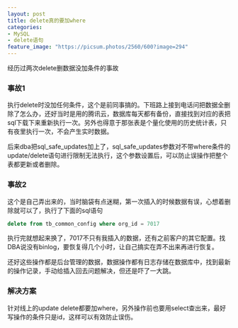 ```yaml
---
layout: post
title: delete真的要加where
categories:
- MySQL
- delete语句
feature_image: "https://picsum.photos/2560/600?image=294"
---
```


经历过两次delete删数据没加条件的事故

### 事故1

执行delete时没加任何条件，这个是前同事搞的。下班路上接到电话问把数据全删除了怎么办，还好当时是用的腾讯云，数据库每天都有备份，直接找到对应的表把sql下载下来重新执行一次。另外也得意于那张表是个量化使用的历史统计表，只有夜里执行一次，不会产生实时数据。

后来dba把sql_safe_updates加上了，sql_safe_updates参数对不带where条件的update/delete语句进行限制无法执行，这个参数设置后，可以防止误操作把整个表都更新或者删除。

### 事故2

这个是自己弄出来的，当时脑袋有点迷糊，第一次插入的时候数据有误，心想着删除就可以了，执行了下面的sql语句

```sql
delete from tb_common_config where org_id = 7017
```

执行完就想起来换了，7017不只有我插入的数据，还有之前客户的其它配置。找DBA说没有binlog，要恢复得几个小时，让自己搞实在弄不出来再进行恢复。

还好这些操作都是后台管理的数据，数据操作都有日志存储在数据库中，找到最新的操作记录，手动给插入回去问题解决，但还是吓了一大跳。

### 解决方案

针对线上的update delete都要加where，另外操作前也要用select查出来，最好写操作的条件只是id，这样可以有效防止误伤。


<script async src="https://www.googletagmanager.com/gtag/js?id=UA-135360671-1"></script>
<script>
  window.dataLayer = window.dataLayer || [];
  function gtag(){dataLayer.push(arguments);}
  gtag('js', new Date());

  gtag('config', 'UA-135360671-1');
</script>